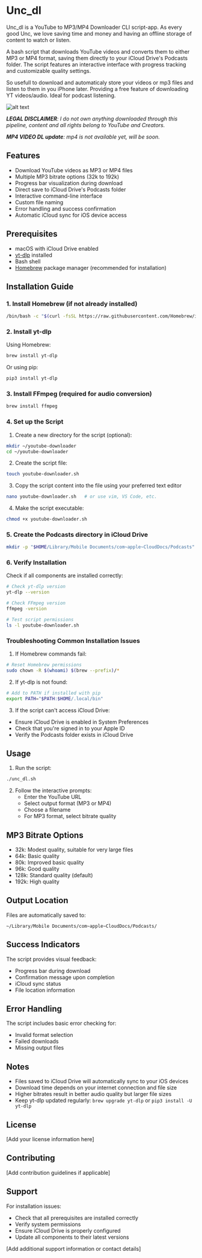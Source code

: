 # Unc_dl

Unc_dl is a YouTube to MP3/MP4 Downloader CLI script-app. As every good Unc, we love saving time and money and having an offline storage of content to watch or listen.

A bash script that downloads YouTube videos and converts them to either MP3 or MP4 format, saving them directly to your iCloud Drive's Podcasts folder. The script features an interactive interface with progress tracking and customizable quality settings.

So usefull to download and automaticaly store your videos or mp3 files and listen to them in you iPhone later. Providing a free feature of downloading YT videos/audio. Ideal for podcast listening.

![alt text](https://i.imgur.com/hwd9gXY.png)

<i> <strong> LEGAL DISCLAIMER</strong>: I do not own anything downloaded through this pipeline, content and all rights belong to YouTube and Creators.</i>


<i> <strong> MP4 VIDEO DL update</strong>: mp4 is not available yet, will be soon.</i>

## Features

- Download YouTube videos as MP3 or MP4 files
- Multiple MP3 bitrate options (32k to 192k)
- Progress bar visualization during download
- Direct save to iCloud Drive's Podcasts folder
- Interactive command-line interface
- Custom file naming
- Error handling and success confirmation
- Automatic iCloud sync for iOS device access

## Prerequisites

- macOS with iCloud Drive enabled
- [yt-dlp](https://github.com/yt-dlp/yt-dlp) installed
- Bash shell
- [Homebrew](https://brew.sh) package manager (recommended for installation)

## Installation Guide

### 1. Install Homebrew (if not already installed)
```bash
/bin/bash -c "$(curl -fsSL https://raw.githubusercontent.com/Homebrew/install/HEAD/install.sh)"
```

### 2. Install yt-dlp
Using Homebrew:
```bash
brew install yt-dlp
```

Or using pip:
```bash
pip3 install yt-dlp
```

### 3. Install FFmpeg (required for audio conversion)
```bash
brew install ffmpeg
```

### 4. Set up the Script

1. Create a new directory for the script (optional):
```bash
mkdir ~/youtube-downloader
cd ~/youtube-downloader
```

2. Create the script file:
```bash
touch youtube-downloader.sh
```

3. Copy the script content into the file using your preferred text editor
```bash
nano youtube-downloader.sh   # or use vim, VS Code, etc.
```

4. Make the script executable:
```bash
chmod +x youtube-downloader.sh
```

### 5. Create the Podcasts directory in iCloud Drive
```bash
mkdir -p "$HOME/Library/Mobile Documents/com~apple~CloudDocs/Podcasts"
```

### 6. Verify Installation

Check if all components are installed correctly:
```bash
# Check yt-dlp version
yt-dlp --version

# Check FFmpeg version
ffmpeg -version

# Test script permissions
ls -l youtube-downloader.sh
```

### Troubleshooting Common Installation Issues

1. If Homebrew commands fail:
```bash
# Reset Homebrew permissions
sudo chown -R $(whoami) $(brew --prefix)/*
```

2. If yt-dlp is not found:
```bash
# Add to PATH if installed with pip
export PATH="$PATH:$HOME/.local/bin"
```

3. If the script can't access iCloud Drive:
- Ensure iCloud Drive is enabled in System Preferences
- Check that you're signed in to your Apple ID
- Verify the Podcasts folder exists in iCloud Drive

## Usage

1. Run the script:
```bash
./unc_dl.sh
```

2. Follow the interactive prompts:
   - Enter the YouTube URL
   - Select output format (MP3 or MP4)
   - Choose a filename
   - For MP3 format, select bitrate quality

## MP3 Bitrate Options

- 32k: Modest quality, suitable for very large files
- 64k: Basic quality
- 80k: Improved basic quality
- 96k: Good quality
- 128k: Standard quality (default)
- 192k: High quality

## Output Location

Files are automatically saved to:
```
~/Library/Mobile Documents/com~apple~CloudDocs/Podcasts/
```

## Success Indicators

The script provides visual feedback:
- Progress bar during download
- Confirmation message upon completion
- iCloud sync status
- File location information

## Error Handling

The script includes basic error checking for:
- Invalid format selection
- Failed downloads
- Missing output files

## Notes

- Files saved to iCloud Drive will automatically sync to your iOS devices
- Download time depends on your internet connection and file size
- Higher bitrates result in better audio quality but larger file sizes
- Keep yt-dlp updated regularly: `brew upgrade yt-dlp` or `pip3 install -U yt-dlp`

## License

[Add your license information here]

## Contributing

[Add contribution guidelines if applicable]

## Support

For installation issues:
- Check that all prerequisites are installed correctly
- Verify system permissions
- Ensure iCloud Drive is properly configured
- Update all components to their latest versions

[Add additional support information or contact details]

